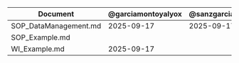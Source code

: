 | Document | @garciamontoyalyox | @sanzgarcialyox |
| --- | --- | --- |
| SOP_DataManagement.md | 2025-09-17 | 2025-09-17 |
| SOP_Example.md |  |  |
| WI_Example.md | 2025-09-17 |  |